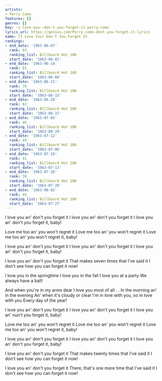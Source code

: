 ```yaml
---
artists:
- Perry Como
features: []
genres: []
key: -i-love-you--don-t-you-forget-it-perry-como
lyrics_url: https://genius.com/Perry-como-dont-you-forget-it-lyrics
name: (I Love You) Don't You Forget It
rankings:
- end_date: '1963-06-07'
  rank: 93
  ranking_list: Billboard Hot 100
  start_date: '1963-06-01'
- end_date: '1963-06-14'
  rank: 91
  ranking_list: Billboard Hot 100
  start_date: '1963-06-08'
- end_date: '1963-06-21'
  rank: 76
  ranking_list: Billboard Hot 100
  start_date: '1963-06-15'
- end_date: '1963-06-28'
  rank: 63
  ranking_list: Billboard Hot 100
  start_date: '1963-06-22'
- end_date: '1963-07-05'
  rank: 46
  ranking_list: Billboard Hot 100
  start_date: '1963-06-29'
- end_date: '1963-07-12'
  rank: 45
  ranking_list: Billboard Hot 100
  start_date: '1963-07-06'
- end_date: '1963-07-19'
  rank: 41
  ranking_list: Billboard Hot 100
  start_date: '1963-07-13'
- end_date: '1963-07-26'
  rank: 39
  ranking_list: Billboard Hot 100
  start_date: '1963-07-20'
- end_date: '1963-08-02'
  rank: 45
  ranking_list: Billboard Hot 100
  start_date: '1963-07-27'
---
```

I love you an' don't you forget it
I love you an' don't you forget it
I love you an' don't you forget it, baby!

Love me too an' you won't regret it
Love me too an' you won't regret it
Love me too an' you won't regret it, baby!

I love you an' don't you forget it
I love you an' don't you forget it
I love you an' don't you forget it, baby!

I love you an' don't you forget it
That makes seven times that I've said it
I don't see how you can forget it now!

I love you in the springtime
I love you in the fall
I love you at a party
We always have a ball!

And when you're in my arms dear
I love you most of all . .
In the morning an' in the evening
An' when it's cloudy or clear
I'm in love with you, so in love with you
Every day of the year!

I love you an' don't you forget it
I love you an' don't you forget it
I love you an' nun't you forget it, baby!

Love me too an' you won't regret it
Love me too an' you won't regret it
Love me too an' you won't regret it, baby!

I love you an' don't you forget it
I love you an' don't you forget it
I love you an' don't you forget it, baby!

I love you an' don't you forget it
That makes twenty times that I've said it
I don't see how you can forget it now!



I love you an' don't you forget it
There, that's one more time that I've said it
I don't see how you can forget it now!
